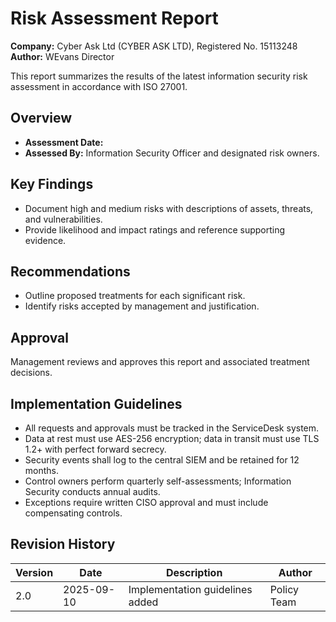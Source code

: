 # Risk Assessment Report

**Company:** Cyber Ask Ltd (CYBER ASK LTD), Registered No. 15113248  
**Author:** WEvans Director

This report summarizes the results of the latest information security risk assessment in accordance with ISO 27001.

## Overview

- **Assessment Date:** <DATE>
- **Assessed By:** Information Security Officer and designated risk owners.

## Key Findings

- Document high and medium risks with descriptions of assets, threats, and vulnerabilities.
- Provide likelihood and impact ratings and reference supporting evidence.

## Recommendations

- Outline proposed treatments for each significant risk.
- Identify risks accepted by management and justification.

## Approval

Management reviews and approves this report and associated treatment decisions.

## Implementation Guidelines
- All requests and approvals must be tracked in the ServiceDesk system.
- Data at rest must use AES-256 encryption; data in transit must use TLS 1.2+ with perfect forward secrecy.
- Security events shall log to the central SIEM and be retained for 12 months.
- Control owners perform quarterly self-assessments; Information Security conducts annual audits.
- Exceptions require written CISO approval and must include compensating controls.

## Revision History

| Version | Date | Description | Author |
| ------- | ---------- | ----------------------- | ------ |
| 2.0     | 2025-09-10 | Implementation guidelines added | Policy Team |
